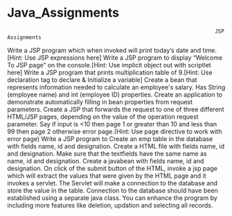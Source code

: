# Java_Assignments
                                                                       JSP Assignments
Write a JSP program which when invoked will print today’s date and time. [Hint: Use JSP expressions here]
Write a JSP program to display “Welcome To JSP page” on the console.[Hint: Use implicit object out with scriptlet here]
Write a JSP program that prints multiplication table of 9.[Hint: Use declaration tag to declare & Initialize a variable] 
Create a bean that represents information needed to calculate an employee's salary. Has String (employee name) and int (employee ID) properties. Create an application to demonstrate automatically filling in bean properties from request parameters.
Create a JSP that forwards the request to one of three different HTML/JSP pages, depending on the value of the operation request parameter. Say if input is <10 then page 1 or greater than 10 and less than 99 then page 2 otherwise error page.(Hint: Use page directive to work with error page)
  Write a JSP program to
Create an emp table in the database with fields name, id and designation.
Create a HTML file with fields name, id and designation. Make sure that the textfields have the same name as name, id and designation.
Create a javabean with fields name, id and designation.
On click of the submit button of the HTML, invoke a jsp page which will extract the values that were given by the HTML page and it invokes a servlet.
The Servlet will make a connection to the database and store the value in the table.
Connection to the database should have been established using a separate java class.
You can enhance the program by including more features like deletion, updation and selecting all records.
